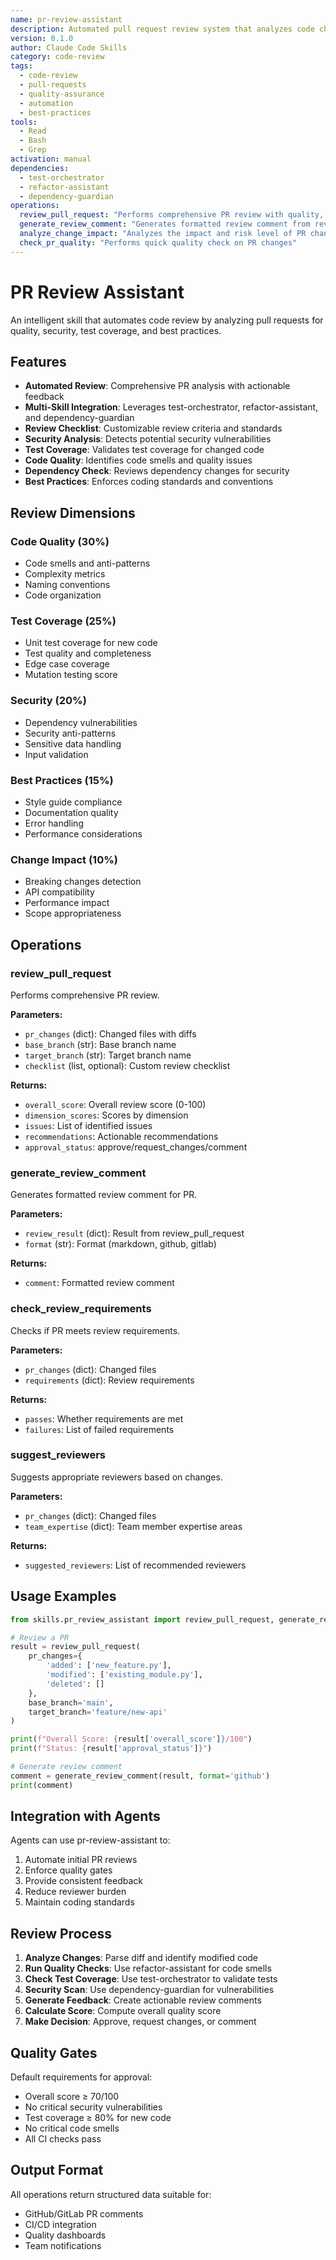 ```yaml
---
name: pr-review-assistant
description: Automated pull request review system that analyzes code changes, checks quality, security, and best practices
version: 0.1.0
author: Claude Code Skills
category: code-review
tags:
  - code-review
  - pull-requests
  - quality-assurance
  - automation
  - best-practices
tools:
  - Read
  - Bash
  - Grep
activation: manual
dependencies:
  - test-orchestrator
  - refactor-assistant
  - dependency-guardian
operations:
  review_pull_request: "Performs comprehensive PR review with quality, security, and test coverage analysis"
  generate_review_comment: "Generates formatted review comment from review results"
  analyze_change_impact: "Analyzes the impact and risk level of PR changes"
  check_pr_quality: "Performs quick quality check on PR changes"
---
```


# PR Review Assistant

An intelligent skill that automates code review by analyzing pull requests for quality, security, test coverage, and best practices.

## Features

- **Automated Review**: Comprehensive PR analysis with actionable feedback
- **Multi-Skill Integration**: Leverages test-orchestrator, refactor-assistant, and dependency-guardian
- **Review Checklist**: Customizable review criteria and standards
- **Security Analysis**: Detects potential security vulnerabilities
- **Test Coverage**: Validates test coverage for changed code
- **Code Quality**: Identifies code smells and quality issues
- **Dependency Check**: Reviews dependency changes for security
- **Best Practices**: Enforces coding standards and conventions

## Review Dimensions

### Code Quality (30%)
- Code smells and anti-patterns
- Complexity metrics
- Naming conventions
- Code organization

### Test Coverage (25%)
- Unit test coverage for new code
- Test quality and completeness
- Edge case coverage
- Mutation testing score

### Security (20%)
- Dependency vulnerabilities
- Security anti-patterns
- Sensitive data handling
- Input validation

### Best Practices (15%)
- Style guide compliance
- Documentation quality
- Error handling
- Performance considerations

### Change Impact (10%)
- Breaking changes detection
- API compatibility
- Performance impact
- Scope appropriateness

## Operations

### review_pull_request

Performs comprehensive PR review.

**Parameters:**
- `pr_changes` (dict): Changed files with diffs
- `base_branch` (str): Base branch name
- `target_branch` (str): Target branch name
- `checklist` (list, optional): Custom review checklist

**Returns:**
- `overall_score`: Overall review score (0-100)
- `dimension_scores`: Scores by dimension
- `issues`: List of identified issues
- `recommendations`: Actionable recommendations
- `approval_status`: approve/request_changes/comment

### generate_review_comment

Generates formatted review comment for PR.

**Parameters:**
- `review_result` (dict): Result from review_pull_request
- `format` (str): Format (markdown, github, gitlab)

**Returns:**
- `comment`: Formatted review comment

### check_review_requirements

Checks if PR meets review requirements.

**Parameters:**
- `pr_changes` (dict): Changed files
- `requirements` (dict): Review requirements

**Returns:**
- `passes`: Whether requirements are met
- `failures`: List of failed requirements

### suggest_reviewers

Suggests appropriate reviewers based on changes.

**Parameters:**
- `pr_changes` (dict): Changed files
- `team_expertise` (dict): Team member expertise areas

**Returns:**
- `suggested_reviewers`: List of recommended reviewers

## Usage Examples

```python
from skills.pr_review_assistant import review_pull_request, generate_review_comment

# Review a PR
result = review_pull_request(
    pr_changes={
        'added': ['new_feature.py'],
        'modified': ['existing_module.py'],
        'deleted': []
    },
    base_branch='main',
    target_branch='feature/new-api'
)

print(f"Overall Score: {result['overall_score']}/100")
print(f"Status: {result['approval_status']}")

# Generate review comment
comment = generate_review_comment(result, format='github')
print(comment)
```

## Integration with Agents

Agents can use pr-review-assistant to:
1. Automate initial PR reviews
2. Enforce quality gates
3. Provide consistent feedback
4. Reduce reviewer burden
5. Maintain coding standards

## Review Process

1. **Analyze Changes**: Parse diff and identify modified code
2. **Run Quality Checks**: Use refactor-assistant for code smells
3. **Check Test Coverage**: Use test-orchestrator to validate tests
4. **Security Scan**: Use dependency-guardian for vulnerabilities
5. **Generate Feedback**: Create actionable review comments
6. **Calculate Score**: Compute overall quality score
7. **Make Decision**: Approve, request changes, or comment

## Quality Gates

Default requirements for approval:
- Overall score ≥ 70/100
- No critical security vulnerabilities
- Test coverage ≥ 80% for new code
- No critical code smells
- All CI checks pass

## Output Format

All operations return structured data suitable for:
- GitHub/GitLab PR comments
- CI/CD integration
- Quality dashboards
- Team notifications
